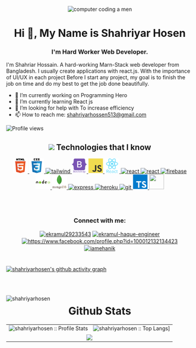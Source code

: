 <p align="center" ><img alt="computer coding a men" src="https://i.ibb.co/9pNj7M3/coding.gif" width="1000" height="320" /></p>
<h1 align="center">Hi 👋, My Name is Shahriyar Hosen</h1>
<h3 align="center">I'm Hard Worker Web Developer.</h3>


I'm Shahriar Hossain. A hard-working Marn-Stack web developer from Bangladesh. I usually create applications with react.js. With the importance of UI/UX in each project Before I start any project, my goal is to finish the job on time and do my best to get the job done beautifully.


- 🔭 I’m currently working on Programming Hero 
- 🌱 I’m currently learning React js 
- 🤔 I’m looking for help with To increase efficiency 
- 📫 How to reach me: shahriyarhossen513@gmail.com 


![Profile views](https://gpvc.arturio.dev/shahriyarhosen)


<h2 align="center"><img src = "https://media2.giphy.com/media/QssGEmpkyEOhBCb7e1/giphy.gif?cid=ecf05e47a0n3gi1bfqntqmob8g9aid1oyj2wr3ds3mg700bl&rid=giphy.gif" width='50'/>&nbsp;Technologies that I know</h2>
<p align="center"><a href="https://www.w3.org/html/" target="_blank" rel="noreferrer"> <img src="https://raw.githubusercontent.com/devicons/devicon/master/icons/html5/html5-original-wordmark.svg" alt="html5" width="40" height="40"/> </a> <a href="https://www.w3schools.com/css/" target="_blank" rel="noreferrer"> <img src="https://raw.githubusercontent.com/devicons/devicon/master/icons/css3/css3-original-wordmark.svg" alt="css3" width="40" height="40"/> </a> <a href="https://tailwindcss.com/" target="_blank" rel="noreferrer"> <img src="https://www.vectorlogo.zone/logos/tailwindcss/tailwindcss-icon.svg" alt="tailwind" width="40" height="40"/> </a> <a href="https://getbootstrap.com" target="_blank" rel="noreferrer"> <img src="https://raw.githubusercontent.com/devicons/devicon/master/icons/bootstrap/bootstrap-plain-wordmark.svg" alt="bootstrap" width="40" height="40"/> </a> <a href="https://developer.mozilla.org/en-US/docs/Web/JavaScript" target="_blank" rel="noreferrer"> <img src="https://raw.githubusercontent.com/devicons/devicon/master/icons/javascript/javascript-original.svg" alt="javascript" width="40" height="40"/> </a><a href="https://reactjs.org/" target="_blank" rel="noreferrer"> <img src="https://raw.githubusercontent.com/devicons/devicon/master/icons/react/react-original-wordmark.svg" alt="react" width="40" height="40"/> </a> <a href="https://reactrouter.com/" target="_blank" rel="noreferrer"> <img src="https://i.ibb.co/72RyCgr/route-removebg-preview.png" alt="react" width="40" height="40"/> </a><a href="https://react-query.tanstack.com/" target="_blank" rel="noreferrer"> <img src="https://i.ibb.co/KG89Bqd/Screenshot-1-removebg-preview.png" alt="react" width="40" height="40"/> </a><a href="https://firebase.google.com/" target="_blank" rel="noreferrer"> <img src="https://www.vectorlogo.zone/logos/firebase/firebase-icon.svg" alt="firebase" width="40" height="40"/> </a> <a href="https://nodejs.org" target="_blank" rel="noreferrer"> <img src="https://raw.githubusercontent.com/devicons/devicon/master/icons/nodejs/nodejs-original-wordmark.svg" alt="nodejs" width="40" height="40"/> </a> <a href="https://www.mongodb.com/" target="_blank" rel="noreferrer"> <img src="https://raw.githubusercontent.com/devicons/devicon/master/icons/mongodb/mongodb-original-wordmark.svg" alt="mongodb" width="40" height="40"/> </a> <a href="https://expressjs.com" target="_blank" rel="noreferrer"> <img src="https://i.ibb.co/VgjD81D/6202fcdee5ee8636a145a41b-1234.png" alt="express" width="40" height="40"/> </a> <a href="https://heroku.com" target="_blank" rel="noreferrer"> <img src="https://www.vectorlogo.zone/logos/heroku/heroku-icon.svg" alt="heroku" width="40" height="40"/> </a> <a href="https://git-scm.com/" target="_blank" rel="noreferrer"> <img src="https://www.vectorlogo.zone/logos/git-scm/git-scm-icon.svg" alt="git" width="40" height="40"/> </a> <a href="https://www.typescriptlang.org/" target="_blank" rel="noreferrer"> <img src="https://raw.githubusercontent.com/devicons/devicon/master/icons/typescript/typescript-original.svg" alt="typescript" width="40" height="40"/> </a><a href="https://app.netlify.com/" target="_blank" rel="noreferrer"> <img src="https://i.ibb.co/HXbptwp/5bSckoxz.png" width="40" height="40"/> </a> </p> 
<br><br>
<h3 align="center">Connect with me:</h3>
<p align="center">
<a  href="https://twitter.com/" target="blank"><img  align="center" src="https://raw.githubusercontent.com/rahuldkjain/github-profile-readme-generator/master/src/images/icons/Social/twitter.svg" alt="ekramul29233543" height="30" width="40" /></a>
<a href="https://linkedin.com/" target="blank"><img align="center" src="https://raw.githubusercontent.com/rahuldkjain/github-profile-readme-generator/master/src/images/icons/Social/linked-in-alt.svg" alt="ekramul-haque-engineer" height="30" width="40" /></a>
<a href="https://fb.com/" target="blank"><img align="center" src="https://raw.githubusercontent.com/rahuldkjain/github-profile-readme-generator/master/src/images/icons/Social/facebook.svg" alt="https://www.facebook.com/profile.php?id=100012132134423" height="30" width="40" /></a>
<a href="https://instagram.com/" target="blank"><img align="center" src="https://raw.githubusercontent.com/rahuldkjain/github-profile-readme-generator/master/src/images/icons/Social/instagram.svg" alt="iamehanik" height="30" width="40" /></a>
</p>


<h1></h1>

<!-- ![GitHub Activity Graph](https://activity-graph.herokuapp.com/graph?username=shahriyarhosen)   -->
<!--chartreuse-dark  -->
<!-- gotham -->

[![shahriyarhosen's github activity graph](https://activity-graph.herokuapp.com/graph?username=shahriyarhosen&theme=chartreuse-dark)](https://github.com/ashutosh00710/github-readme-activity-graph)

<br><br>
<p><img align="left" src="https://github-readme-stats.vercel.app/api/top-langs?username=shahriyarhosen&show_icons=true&locale=en&layout=compact" alt="shahriyarhosen" /></p>
<p align="center">
   <table>
   <h1 align="center">Github Stats</h1>
       <tr>
       <td><img alt="shahriyarhosen :: Profile Stats" src="https://github-readme-stats.vercel.app/api?username=shahriyarhosen&theme=blue-green&amp;show_icons=true&amp;count_private=true&amp;hide_border=true" /></td>
       <td><img alt="shahriyarhosen :: Top Langs]" src="https://github-readme-stats.vercel.app/api/top-langs/?username=shahriyarhosen&langs_count=14&theme=blue-green&layout=compact&hide=scss"> </td>
     </tr>
     <tr>
        <td colspan="2" align="center"><img  align="center" src="https://github-readme-streak-stats.herokuapp.com?user=shahriyarhosen&theme=blue-green&hide_border=true"></td>
     </tr>
   </table>
</p>
